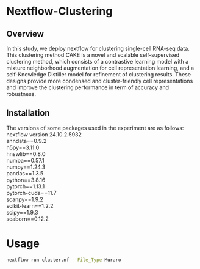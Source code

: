 # Nextflow-Clustering

## Overview
In this study, we deploy nextflow for clustering single-cell RNA-seq data. This clustering method CAKE is a novel and scalable self-supervised clustering method, which consists of a contrastive learning model with a mixture neighborhood augmentation for cell representation learning, and a self-Knowledge Distiller model for refinement of clustering results. These designs provide more condensed and cluster-friendly cell representations and improve the clustering performance in term of accuracy and robustness.

## Installation
The versions of some packages used in the experiment are as follows:
nextflow version 24.10.2.5932 \
anndata==0.9.2 \
h5py==3.11.0 \
hnswlib==0.8.0 \
numba==0.57.1 \
numpy==1.24.3 \
pandas==1.3.5 \
python==3.8.16 \
pytorch==1.13.1 \
pytorch-cuda==11.7 \
scanpy==1.9.2 \
scikit-learn==1.2.2 \
scipy==1.9.3 \
seaborn==0.12.2 


# Usage

```bash
nextflow run cluster.nf --File_Type Muraro

